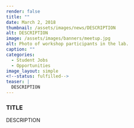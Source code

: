 ```yaml
---
render: false
title: ""
date: March 2, 2018
thumbnail: /assets/images/news/DESCRIPTION
alt: DESCRIPTION
image: /assets/images/banners/meetup.jpg
alt: Photo of workshop participants in the lab.
caption: ""
categories: 
  - Student Jobs
  - Opportunities
image_layout: simple
<!--status: fulfilled-->
teaser: |
  DESCRIPTION 
---
```


### TITLE

DESCRIPTION